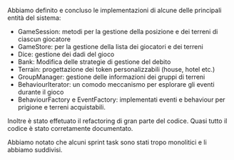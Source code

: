 Abbiamo definito e concluso le implementazioni di alcune delle principali entità del sistema:
 * GameSession: metodi per la gestione della posizione e dei terreni di ciascun giocatore
 * GameStore: per la gestione della lista dei giocatori e dei terreni
 * Dice: gestione dei dadi del gioco
 * Bank: Modifica delle strategie di gestione del debito
 * Terrain: progettazione dei token personalizzabili (house, hotel etc.)
 * GroupManager: gestione delle informazioni dei gruppi di terreni
 * BehaviourIterator: un comodo meccanismo per esplorare gli eventi durante il gioco
 * BehaviourFactory e EventFactory: implementati eventi e behaviour per prigione e terreni acquistabili.

Inoltre è stato effetuato il refactoring di gran parte del codice.
Quasi tutto il codice è stato corretamente documentato.

Abbiamo notato che alcuni sprint task sono stati tropo monolitici e li abbiamo suddivisi.